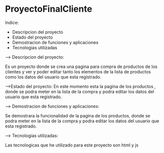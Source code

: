 # ProyectoFinalCliente

Indice: 
- Descripcion del proyecto
- Estado del proyecto
- Demostracion de funciones y aplicaciones
- Tecnologias utilizadas

--> Descripcion del proyecto: 
 
 Es un proyecto donde se crea una pagina para compra de productos de los clientes y ver y poder editar tanto los elementos de la lista de productos como los datos del usuario que esta registrado.

 -->Estado del proyecto: 
 En este momento esta la pagina de los productos , donde se podra meter en la lista de la compra y podra editar los datos del usuario que esta registrado.

 --> Demostracion de funciones y aplicaciones: 
 
 Se demostrara la funcionalidad de la pagina de los productos, donde se podra meter en la lista de la compra y podra editar los datos del usuario que esta registrado.

 --> Tecnologias utilizadas:

 Las tecnologicas que he utilizado para este proyecto son html y js